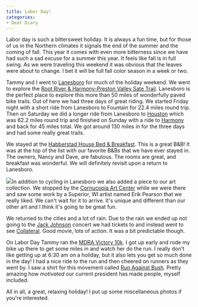```yaml
---
title: Labor Day!
categories:
- Dear Diary
---
```


Labor day is such a bittersweet holiday. It is always a fun time, but for those of us in the Northern climates it signals the end of the summer and the coming of fall. This year it comes with even more bitterness since we have had such a sad excuse for a summer this year. It feels like fall is in full swing. As we were traveling this weekend it was obvious that the leaves were about to change. I bet it will be full fall color season in a week or two.

Tammy and I went to [Lanesboro](http://www.lanesboro.com/) for much of the holiday weekend. We went to explore the [Root River & Harmony-Preston Valley Sate Trail](http://files.dnr.state.mn.us/maps/state_trails/tra00730.pdf). Lanesboro is the perfect place to explore this more than 50 miles of wonderfully paved bike trails. Out of here we had three days of great riding. We started Friday night with a short ride from Lanesboro to Fountain for 22.4 miles round trip. Then on Saturday we did a longer ride from Lanesboro to [Houston](http://www.houstonmnchamber.com/) which was 62.2 miles round trip and finished on Sunday with a ride to [Harmony](http://www.harmony.mn.us/) and back for 45 miles total. We got around 130 miles in for the three days and had some really great trails.

We stayed at the [Habberstad House Bed & Breakfast](http://www.habberstadhouse.com/). This is a great B&B! It was at the top of the list with our favorite B&Bs that we have ever stayed in. The owners, Nancy and Dave, are fabulous. The rooms are great, and breakfast was wonderful. We will definitely revisit upon a return to Lanesboro.

![](/nGallery/photos/27/665/120x160.aspx)In addition to cycling in Lanesboro we also added a piece to our art collection. We stopped by the [Cornucopia Art Center](http://www.lanesboroarts.org/) while we were there and saw some work by a Superior, WI artist named Erik Pearson that we really liked. We can't wait for it to arrive. It's unique and different than our other art and I think it's going to be great fun.

We returned to the cities and a lot of rain. Due to the rain we ended up not going to the [Jack Johnson](http://www.jackjohnsonmusic.com/) concert we had tickets to and instead went to see [Collateral](http://www.imdb.com/title/tt0369339/). Good movie, lots of action. It was a bit predictable though.

On Labor Day Tammy ran the [MDRA Victory 10k](http://www.raceberryjam.com/victory.html). I got up early and rode my bike up there to get some miles in and watch her do the run. I really don't like getting up at 6:30 am on a holiday, but it also lets you get so much done in the day! I had a nice ride to the run and then cheered on runners as they went by. I saw a shirt for this movement called [Run Against Bush](http://www.runagainstbush.org/). Pretty amazing how _motivated_ our current president has made people, myself included.

All in all, a great, relaxing holiday! I put up some miscellaneous photos if you're interested.
